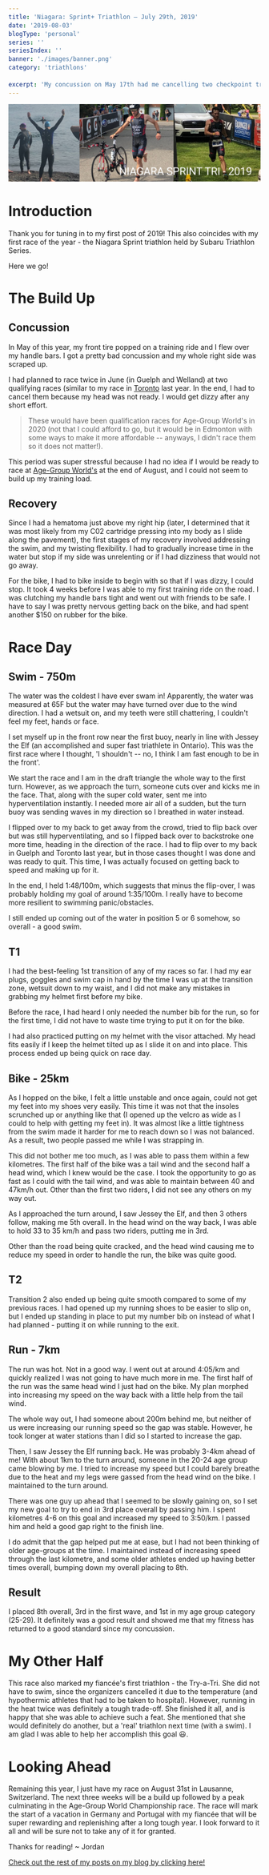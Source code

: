 ```yaml
---
title: 'Niagara: Sprint+ Triathlon — July 29th, 2019'
date: '2019-08-03'
blogType: 'personal'
series: ''
seriesIndex: ''
banner: './images/banner.png'
category: 'triathlons'

excerpt: 'My concussion on May 17th had me cancelling two checkpoint triathlons (qualifiers as well, in fact!) - Guelph I and Rose City. That left Niagara as my only test race before heading to Switzerland...'
---
```


![Banner Image](./images/banner.png)

# Introduction

Thank you for tuning in to my first post of 2019! This also coincides with my first race of the year - the Niagara Sprint triathlon held by Subaru Triathlon Series.

Here we go!

# The Build Up

## Concussion

In May of this year, my front tire popped on a training ride and I flew over my handle bars. I got a pretty bad concussion and my whole right side was scraped up.

I had planned to race twice in June (in Guelph and Welland) at two qualifying races (similar to my race in [Toronto](./toronto-triathlon-festival-2018) last year. In the end, I had to cancel them because my head was not ready. I would get dizzy after any short effort.

> These would have been qualification races for Age-Group World's in 2020 (not that I could afford to go, but it would be in Edmonton with some ways to make it more affordable -- anyways, I didn't race them so it does not matter!).

This period was super stressful because I had no idea if I would be ready to race at [Age-Group World's](https://trilausanne.ch) at the end of August, and I could not seem to build up my training load.

## Recovery

Since I had a hematoma just above my right hip (later, I determined that it was most likely from my C02 cartridge pressing into my body as I slide along the pavement), the first stages of my recovery involved addressing the swim, and my twisting flexibility. I had to gradually increase time in the water but stop if my side was unrelenting or if I had dizziness that would not go away.

For the bike, I had to bike inside to begin with so that if I was dizzy, I could stop. It took 4 weeks before I was able to my first training ride on the road. I was clutching my handle bars tight and went out with friends to be safe. I have to say I was pretty nervous getting back on the bike, and had spent another \$150 on rubber for the bike.

# Race Day

## Swim - 750m

The water was the coldest I have ever swam in! Apparently, the water was measured at 65F but the water may have turned over due to the wind direction. I had a wetsuit on, and my teeth were still chattering, I couldn't feel my feet, hands or face.

I set myself up in the front row near the first buoy, nearly in line with Jessey the Elf (an accomplished and super fast triathlete in Ontario). This was the first race where I thought, 'I shouldn't -- no, I think I am fast enough to be in the front'.

We start the race and I am in the draft triangle the whole way to the first turn. However, as we approach the turn, someone cuts over and kicks me in the face. That, along with the super cold water, sent me into hyperventilation instantly. I needed more air all of a sudden, but the turn buoy was sending waves in my direction so I breathed in water instead.

I flipped over to my back to get away from the crowd, tried to flip back over but was still hyperventilating, and so I flipped back over to backstroke one more time, heading in the direction of the race. I had to flip over to my back in Guelph and Toronto last year, but in those cases thought I was done and was ready to quit. This time, I was actually focused on getting back to speed and making up for it.

In the end, I held 1:48/100m, which suggests that minus the flip-over, I was probably holding my goal of around 1:35/100m. I really have to become more resilient to swimming panic/obstacles.

I still ended up coming out of the water in position 5 or 6 somehow, so overall - a good swim.

## T1

I had the best-feeling 1st transition of any of my races so far. I had my ear plugs, goggles and swim cap in hand by the time I was up at the transition zone, wetsuit down to my waist, and I did not make any mistakes in grabbing my helmet first before my bike.

Before the race, I had heard I only needed the number bib for the run, so for the first time, I did not have to waste time trying to put it on for the bike.

I had also practiced putting on my helmet with the visor attached. My head fits easily if I keep the helmet tilted up as I slide it on and into place. This process ended up being quick on race day.

## Bike - 25km

As I hopped on the bike, I felt a little unstable and once again, could not get my feet into my shoes very easily. This time it was not that the insoles scrunched up or anything like that (I opened up the velcro as wide as I could to help with getting my feet in). It was almost like a little tightness from the swim made it harder for me to reach down so I was not balanced. As a result, two people passed me while I was strapping in.

This did not bother me too much, as I was able to pass them within a few kilometres. The first half of the bike was a tail wind and the second half a head wind, which I knew would be the case. I took the opportunity to go as fast as I could with the tail wind, and was able to maintain between 40 and 47km/h out. Other than the first two riders, I did not see any others on my way out.

As I approached the turn around, I saw Jessey the Elf, and then 3 others follow, making me 5th overall. In the head wind on the way back, I was able to hold 33 to 35 km/h and pass two riders, putting me in 3rd.

Other than the road being quite cracked, and the head wind causing me to reduce my speed in order to handle the run, the bike was quite good.

## T2

Transition 2 also ended up being quite smooth compared to some of my previous races. I had opened up my running shoes to be easier to slip on, but I ended up standing in place to put my number bib on instead of what I had planned - putting it on while running to the exit.

## Run - 7km

The run was hot. Not in a good way. I went out at around 4:05/km and quickly realized I was not going to have much more in me. The first half of the run was the same head wind I just had on the bike. My plan morphed into increasing my speed on the way back with a little help from the tail wind.

The whole way out, I had someone about 200m behind me, but neither of us were increasing our running speed so the gap was stable. However, he took longer at water stations than I did so I started to increase the gap.

Then, I saw Jessey the Elf running back. He was probably 3-4km ahead of me! With about 1km to the turn around, someone in the 20-24 age group came blowing by me. I tried to increase my speed but I could barely breathe due to the heat and my legs were gassed from the head wind on the bike. I maintained to the turn around.

There was one guy up ahead that I seemed to be slowly gaining on, so I set my new goal to try to end in 3rd place overall by passing him. I spent kilometres 4-6 on this goal and increased my speed to 3:50/km. I passed him and held a good gap right to the finish line.

I do admit that the gap helped put me at ease, but I had not been thinking of older age-groups at the time. I maintained instead of increasing speed through the last kilometre, and some older athletes ended up having better times overall, bumping down my overall placing to 8th.

## Result

I placed 8th overall, 3rd in the first wave, and 1st in my age group category (25-29). It definitely was a good result and showed me that my fitness has returned to a good standard since my concussion.

# My Other Half

This race also marked my fiancée's first triathlon - the Try-a-Tri. She did not have to swim, since the organizers cancelled it due to the temperature (and hypothermic athletes that had to be taken to hospital). However, running in the heat twice was definitely a tough trade-off. She finished it all, and is happy that she was able to achieve such a feat. She mentioned that she would definitely do another, but a 'real' triathlon next time (with a swim). I am glad I was able to help her accomplish this goal 😃.

# Looking Ahead

Remaining this year, I just have my race on August 31st in Lausanne, Switzerland. The next three weeks will be a build up followed by a peak culminating in the Age-Group World Championship race. The race will mark the start of a vacation in Germany and Portugal with my fiancée that will be super rewarding and replenishing after a long tough year. I look forward to it all and will be sure not to take any of it for granted.

Thanks for reading!
~ Jordan

<u>[Check out the rest of my posts on my blog by clicking here!](/blog)</u>
